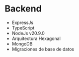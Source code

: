 # Backend

- ExpressJs
- TypeScript
- NodeJs v20.9.0
- Arquitectura Hexagonal
- MongoDB
- Migraciones de base de datos